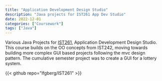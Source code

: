 ```yaml
---
title: "Application Development Design Studio"
description: "Java projects for IST261 App Dev Studio"
date: 2022-12-01
categories: ["Coursework"]
tags: ["Java"]
---
```

Various Java Projects for [IST261](https://bulletins.psu.edu/search/?scontext=courses&search=ist+261), Application Development Design Studio. This course builds on the OO concepts from IST242, moving towards building more complex GUI based projects following the mvc design pattern. The cumulative semester project was to create a GUI for a lottery system.

{{< github repo="lfgberg/IST261" >}}
